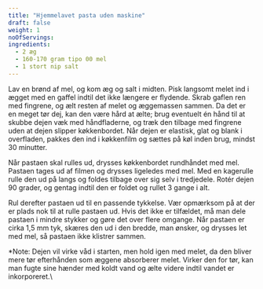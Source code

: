 ```yaml
---
title: "Hjemmelavet pasta uden maskine"
draft: false
weight: 1
noOfServings: 
ingredients:
  - 2 æg
  - 160-170 gram tipo 00 mel
  - 1 stort nip salt
---
```


Lav en brønd af mel, og kom æg og salt i midten. Pisk langsomt melet ind
i ægget med en gaffel indtil det ikke længere er flydende. Skrab gaflen
ren med fingrene, og ælt resten af melet og æggemassen sammen. Da det er
en meget tør dej, kan den være hård at ælte; brug eventuelt én hånd til
at skubbe dejen væk med håndfladerne, og træk den tilbage med fingrene
uden at dejen slipper køkkenbordet. Når dejen er elastisk, glat og blank
i overfladen, pakkes den ind i køkkenfilm og sættes på køl inden brug,
mindst 30 minutter.

Når pastaen skal rulles ud, drysses køkkenbordet rundhåndet med mel.
Pastaen tages ud af filmen og drysses ligeledes med mel. Med en
kagerulle rulle den ud på langs og foldes tilbage over sig selv i
tredjedele. Rotér dejen 90 grader, og gentag indtil den er foldet og
rullet 3 gange i alt.

Rul derefter pastaen ud til en passende tykkelse. Vær opmærksom på at
der er plads nok til at rulle pastaen ud. Hvis det ikke er tilfældet, må
man dele pastaen i mindre stykker og gøre det over flere omgange. Når
pastaen er cirka 1,5 mm tyk, skæres den ud i den bredde, man ønsker, og
drysses let med mel, så pastaen ikke klistrer sammen.

*Note: Dejen vil virke våd i starten, men hold igen med melet, da den
bliver mere tør efterhånden som æggene absorberer melet. Virker den for
tør, kan man fugte sine hænder med koldt vand og ælte videre indtil
vandet er inkorporeret.\

